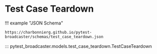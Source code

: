 # Test Case Teardown

!!! example "JSON Schema"

    https://charbonnierg.github.io/pytest-broadcaster/schemas/test_case_teardown.json

::: pytest_broadcaster.models.test_case_teardown.TestCaseTeardown


<style>
  .md-content__button {
    display: none;
  }
</style>
